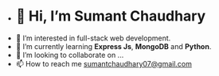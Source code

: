 - #  👋 Hi, I’m **Sumant Chaudhary** 
- 👀 I’m interested in full-stack web development.
- 🌱 I’m currently learning **Express Js**, **MongoDB** and **Python**.
- 💞️ I’m looking to collaborate on ...
- 📫 How to reach me sumantchaudhary07@gmail.com

<!---
sumant7/sumant7 is a ✨ special ✨ repository because its `README.md` (this file) appears on your GitHub profile.
You can click the Preview link to take a look at your changes.
--->
